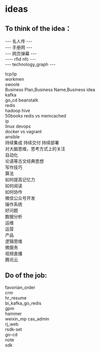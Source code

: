 # ideas  
## To think of the idea：
--- 名人传 ---  
--- 手册网 ---  
--- 网页弹幕 ---  
---- rfid nfc ---  
--- technology_graph ---  

tcp/ip   
workmen   
swoole  
Business Plan,Business Name,Business idea  
kafka  
go_cd
beanstalk  
redis  
hadoop hive   
50books 
redis vs memcached    
ip    
linux devops  
docker vs vagrant   
ansible  
持续集成 持续交付 持续部署  
对大脑思维，思考方式上的关注   
自动化     
论语等古文经典思想    
写作技巧  
算法  
如何提高记忆力  
如何阅读  
如何协作  
微信公众号开发  
操作系统  
好问题  
数据分析  
运维  
运营  
产品   
逻辑思维  
微服务  
视频直播   
腾讯云  

## Do of the job: 
favonian_order  
crm  
hr_resume  
bi_kafka_go_redis  
gpm  
hammer  
weixin_mp 
cas_admin  
rj_web  
rsdk-set  
go-cd   
note   
sdk  